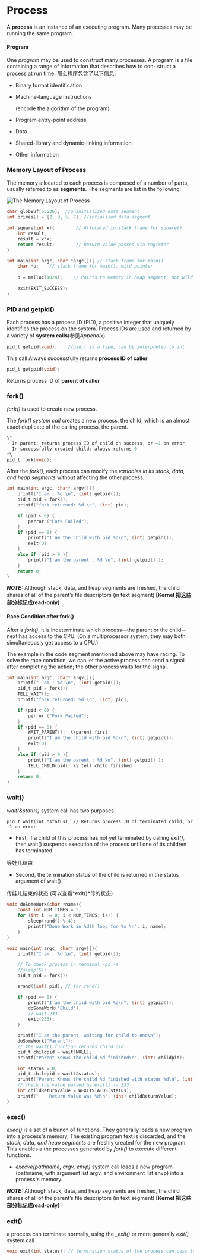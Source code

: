 # Process
A **process** is an instance of an executing program. Many processes may be running the same program.

#### Program
One *program* may be used to construct many processes. 
A program is a file containing a range of information that describes how to con- struct a process at run time. 
那么程序包含了以下信息:

- Binary format identification
- Machine-language instructions

    (encode the algorithm of the program)
- Program entry-point address
- Data
- Shared-library and dynamic-linking information
- Other information

### Memory Layout of Process
The memory allocated to each process is composed of a number of parts, usually referred to as **segments**. The segments are list in the following:

![The Memory Layout of Process](/assets/typicalMemoryLayout.png)


```c
char globBuf[65536];  //uninitialized data segment
int primes[] = {2, 3, 5, 7}; //intialized data segment

int square(int x){        // Allocated in stack frame for square()
    int result;           
    result = x*x;    
    return result;        // Return value passed via register
}

int main(int argc, char *argc[]){ // stack frame for main() 
    char *p;    // stack frame for main(), wild pointer
    
    p = malloc(1024);    // Points to memory in heap segment, not wild pointer anymore
    
    exit(EXIT_SUCCESS);
}

```

### PID and getpid()

Each process has a process ID (PID), a positive integer that uniquely identifies the process on the system. 
Process IDs are used and returned by a variety of **system calls**(参见*Appendix*).
```c
pid_t getpid(void);    //pid_t is a type, can be interpreted to int
```
This call Always successfully returns **process ID of caller**
```c
pid_t getppid(void);
```
Returns process ID of **parent of caller**
### fork()
*fork()* is used to create new process. 

The *fork() system call* creates a new process, the child, which is an almost exact duplicate of the calling process, the parent.

```c
\*
- In parent: returns process ID of child on success, or –1 on error;
- In successfully created child: always returns 0
*\
pid_t fork(void); 
```
After the *fork()*, each process can modify the *variables in its stack, data, and heap
segments* without affecting the other process.
```c
int main(int argc, char* argv[]){
	printf("I am : %d \n", (int) getpid());
	pid_t pid = fork();
	printf("fork returned: %d \n", (int) pid);

	if (pid < 0) {
		perror ("Fork Failed");
	}
	if (pid == 0) {
		printf("I am the child with pid %d\n", (int) getpid());
		exit(0)
	}
	else if (pid > 0 ){
		printf("I am the parent : %d \n", (int) getpid() );
	}
	return 0;
}
```
***NOTE:*** Although stack, data, and heap segments are freshed, the child shares of all of the parent’s file descriptors (in text segment) **[Kernel 把这些部分标记成read-only]**

#### Race Condition after fork()
After a *fork()*, it is indeterminate which process—the parent or the child—next has access to the CPU. (On a multiprocessor system, they may both simultaneously get access to a CPU.)

The example in the code segment mentioned above may have racing. To solve the race condition, we can let the active process can send a signal after completing the action; the other process waits for the signal.
```c
int main(int argc, char* argv[]){
	printf("I am : %d \n", (int) getpid());
	pid_t pid = fork();
	TELL_WAIT();
	printf("fork returned: %d \n", (int) pid);

	if (pid < 0) {
		perror ("Fork Failed");
	}
	if (pid == 0) {
		WAIT_PARENT();  \\parent first
		printf("I am the child with pid %d\n", (int) getpid());
		exit(0)
	}
	else if (pid > 0 ){
		printf("I am the parent : %d \n", (int) getpid() );
		TELL_CHILD(pid); \\ tell child finished
	}
	return 0;
}
```

### wait()

*wait(&status)* system call has two purposes. 

```
pid_t wait(int *status); // Returns process ID of terminated child, or –1 on error
```

- First, if a child of this process has not yet terminated by calling *exit()*, then wait() suspends execution of the process until one of its children has terminated. 

等娃儿结束

- Second, the termination status of the child is returned in the status argument of wait()

传娃儿结束的状态 (可以查看*exit()*传的状态)

```c
void doSomeWork(char *name){
	const int NUM_TIMES = 5;
	for (int i  = 0; i < NUM_TIMES; i++) {
		sleep(rand() % 4);
		printf("Done Work in %dth loop for %s \n", i, name);
	}
}

void main(int argc, char* argv[]){
	printf("I am : %d \n", (int) getpid());

	// To check process in terminal -ps -a 
	//sleep(5);
	pid_t pid = fork();

	srand((int) pid); // for rand() 

	if (pid == 0) {
		printf("I am the child with pid %d\n", (int) getpid());
		doSomeWork("Child");
		// wait 233
		exit(233);
	} 

	printf("I am the parent, waiting for child to end\n");
	doSomeWork("Parent");
	// the wait() function returns child pid
	pid_t childpid = wait(NULL);
	printf("Parent Knows the child %d finished\n", (int) childpid);

	int status = 0;
	pid_t childpid = wait(&status);
	printf("Parent Knows the child %d finished with status %d\n", (int) childpid, status);
	// check the value passed by exit() -- 233
	int childReturnValue = WEXITSTATUS(status);
	printf("	Return Value was %d\n", (int) childReturnValue);
}
```

### exec()
*exec()* is a set of a bunch of functions. They generally loads a new program into a process's memory, The existing program text is discarded, and the *stack, data, and heap segments* are freshly created for the new program. This enables a the processes generated by *fork()* to execute different functions. 

- *execve(pathname, argv, envp)* system call loads a new program (pathname,
with argument list argv, and environment list envp) into a process's memory.


***NOTE:*** Although stack, data, and heap segments are freshed, the child shares of all of the parent’s file descriptors (in text segment) **[Kernel 把这些部分标记成read-only]**
 
### exit()
a process can terminate normally, using the *_exit()* or more generally *exit()* system call
```c
void exit(int status); // termination status of the process can pass to wait()
```
